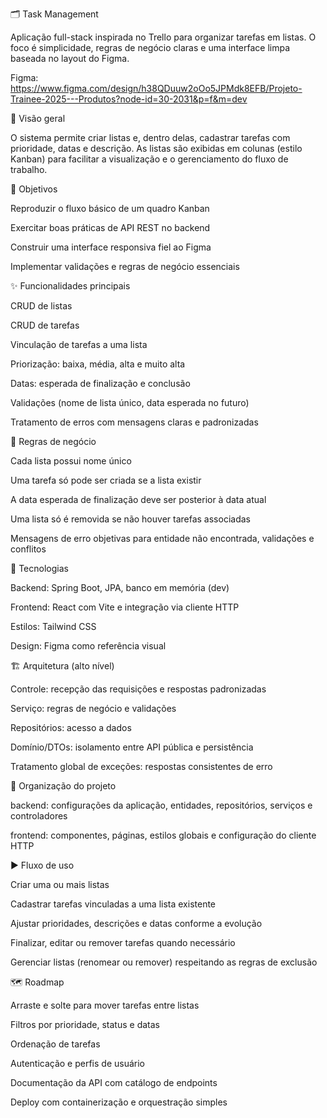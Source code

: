 🗂️ Task Management

Aplicação full-stack inspirada no Trello para organizar tarefas em listas. O foco é simplicidade, regras de negócio claras e uma interface limpa baseada no layout do Figma.

Figma: https://www.figma.com/design/h38QDuuw2oOo5JPMdk8EFB/Projeto-Trainee-2025---Produtos?node-id=30-2031&p=f&m=dev



📌 Visão geral

O sistema permite criar listas e, dentro delas, cadastrar tarefas com prioridade, datas e descrição. As listas são exibidas em colunas (estilo Kanban) para facilitar a visualização e o gerenciamento do fluxo de trabalho.

🎯 Objetivos

Reproduzir o fluxo básico de um quadro Kanban

Exercitar boas práticas de API REST no backend

Construir uma interface responsiva fiel ao Figma

Implementar validações e regras de negócio essenciais

✨ Funcionalidades principais

CRUD de listas

CRUD de tarefas

Vinculação de tarefas a uma lista

Priorização: baixa, média, alta e muito alta

Datas: esperada de finalização e conclusão

Validações (nome de lista único, data esperada no futuro)

Tratamento de erros com mensagens claras e padronizadas

🧭 Regras de negócio

Cada lista possui nome único

Uma tarefa só pode ser criada se a lista existir

A data esperada de finalização deve ser posterior à data atual

Uma lista só é removida se não houver tarefas associadas

Mensagens de erro objetivas para entidade não encontrada, validações e conflitos

🧰 Tecnologias

Backend: Spring Boot, JPA, banco em memória (dev)

Frontend: React com Vite e integração via cliente HTTP

Estilos: Tailwind CSS

Design: Figma como referência visual

🏗️ Arquitetura (alto nível)

Controle: recepção das requisições e respostas padronizadas

Serviço: regras de negócio e validações

Repositórios: acesso a dados

Domínio/DTOs: isolamento entre API pública e persistência

Tratamento global de exceções: respostas consistentes de erro

📁 Organização do projeto

backend: configurações da aplicação, entidades, repositórios, serviços e controladores

frontend: componentes, páginas, estilos globais e configuração do cliente HTTP

▶️ Fluxo de uso

Criar uma ou mais listas

Cadastrar tarefas vinculadas a uma lista existente

Ajustar prioridades, descrições e datas conforme a evolução

Finalizar, editar ou remover tarefas quando necessário

Gerenciar listas (renomear ou remover) respeitando as regras de exclusão

🗺️ Roadmap

Arraste e solte para mover tarefas entre listas

Filtros por prioridade, status e datas

Ordenação de tarefas

Autenticação e perfis de usuário

Documentação da API com catálogo de endpoints

Deploy com containerização e orquestração simples
